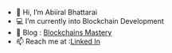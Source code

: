 - 👋 Hi, I’m Abiiral Bhattarai 
- 💻  I’m currently into Blockchain Development
- 📝 Blog : [Blockchains Mastery](https://blockchainsmastery.com/)
- 📫 Reach me at :[Linked In](https://www.linkedin.com/in/abiiralbhattarai/)

<!---
abiiralbhattarai/abiiralbhattarai is a ✨ special ✨ repository because its `README.md` (this file) appears on your GitHub profile.
You can click the Preview link to take a look at your changes.
--->
